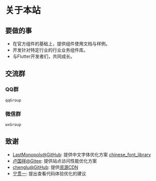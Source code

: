 # 关于本站
## 要做的事
- 在官方组件的基础上，提供组件使用文档与样例。
- 开发针对特定行业的行业业务组件库。
- 与Flutter开发者们，共同成长。

## 交流群
### QQ群
```withCodeWidget
qqGroup
```
### 微信群
```withCodeWidget
wxGroup
```

## 致谢
- [LastMonopoly@GitHub](https://github.com/LastMonopoly/chinese_font_library): 提供中文字体优化方案 [chinese_font_library](https://pub.flutter-io.cn/packages/chinese_font_library)
- [卢国祥@Gitee](https://gitee.com/noob-coder): 提供站点访问性能优化方案
- [chenglu@GitHub](https://github.com/chenglu): 提供[资源CDN](https://github.com/cfug/files.flutter-io.cn)
- [宁贯一](https://github.com/taoistwar): 提出查看代码体验优化的建议